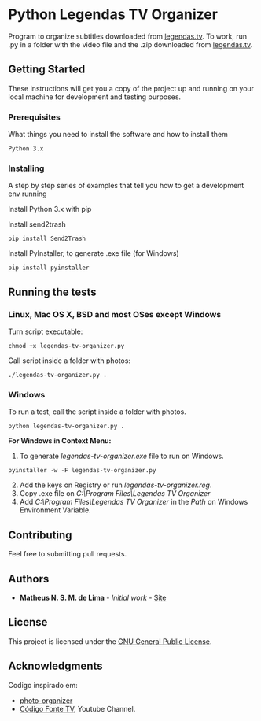 # Python Legendas TV Organizer

Program to organize subtitles downloaded from [legendas.tv](http://legendas.tv). To work, run .py in a folder with the video file and the .zip downloaded from [legendas.tv](http://legendas.tv).

## Getting Started

These instructions will get you a copy of the project up and running on your local machine for development and testing purposes.

### Prerequisites

What things you need to install the software and how to install them

```
Python 3.x
```

### Installing

A step by step series of examples that tell you how to get a development env running

Install Python 3.x with pip

Install send2trash

```
pip install Send2Trash
```

Install PyInstaller, to generate .exe file (for Windows)

```
pip install pyinstaller
```


## Running the tests

### Linux, Mac OS X, BSD and most OSes except Windows
Turn script executable:

```
chmod +x legendas-tv-organizer.py
```

Call script inside a folder with photos:

```
./legendas-tv-organizer.py .
```

### Windows

To run a test, call the script inside a folder with photos.

```
python legendas-tv-organizer.py .
```

**For Windows in Context Menu:**

1. To generate *legendas-tv-organizer.exe* file to run on Windows.

```
pyinstaller -w -F legendas-tv-organizer.py
```

2. Add the keys on Registry or run *legendas-tv-organizer.reg*.
3. Copy .exe file on *C:\Program Files\Legendas TV Organizer*
4. Add *C:\Program Files\Legendas TV Organizer* in the *Path* on Windows Environment Variable.

## Contributing

Feel free to submitting pull requests.

## Authors

* **Matheus N. S. M. de Lima** - *Initial work* - [Site](https://imanasomali.vercel.app)


## License

This project is licensed under the [GNU General Public License](https://opensource.org/licenses/GPL-3.0).

## Acknowledgments

Codigo inspirado em:
* [photo-organizer](https://github.com/gabrielfroes/photo-organizer)
* [Código Fonte TV](https://www.youtube.com/codigofontetv), Youtube Channel.